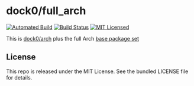 dock0/full_arch
=======

[![Automated Build](http://img.shields.io/badge/automated-build-green.svg)](https://hub.docker.com/r/dock0/full_arch/)
[![Build Status](https://img.shields.io/circleci/project/dock0/full_arch/master.svg)](https://circleci.com/gh/dock0/full_arch)
[![MIT Licensed](http://img.shields.io/badge/license-MIT-green.svg)](https://tldrlegal.com/license/mit-license)

This is [dock0/arch](https://github.com/dock0/arch) plus the full Arch [base package set](https://www.archlinux.org/groups/x86_64/base/)

## License

This repo is released under the MIT License. See the bundled LICENSE file for details.

